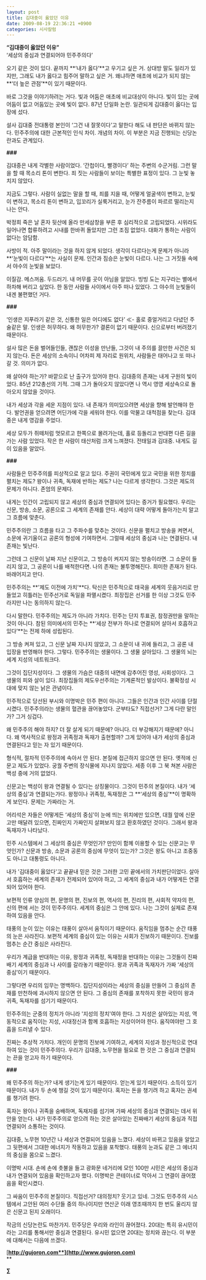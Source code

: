 ```yaml
---
layout: post
title: 김대중이 옳았던 이유
date: 2009-08-19 22:36:21 +0900
categories: 시사칼럼
---
```

**“김대중이 옳았던 이유”**  
‘세상의 중심과 연결되어야 민주주의다’

오기 같은 것이 있다. 끝까지 **‘내가 옳다’**고 우기고 싶은 거. 상대방 말도 일리가 있지만, 그래도 내가 옳다고 힘주어 말하고 싶은 거. 왜냐하면 애초에 비교가 되지 않는 **‘더 높은 관점’**이 있기 때문이다. 

바로 그것을 이야기하려는 거다. 빛과 어둠은 애초에 비교대상이 아니다. 빛이 있는 곳에 어둠이 없고 어둠있는 곳에 빛이 없다. 87년 단일화 논란. 일관되게 김대중이 옳다는 입장에 섰다. 

설사 김대중 전대통령 본인이 ‘그건 내 잘못이다’고 말한다 해도 내 판단은 바뀌지 않는다. 민주주의에 대한 근본적인 인식 차이. 개념의 차이. 이 부분은 지금 진행되는 신당논란과도 관계있다. 

**###**

김대중은 내게 각별한 사람이었다. ‘간첩이다, 빨갱이다’ 하는 주변의 수군거림. 그런 말을 할 때 목소리 톤이 변한다. 죄 짓는 사람들이 보이는 특별한 표정이 있다. 그 눈빛 놓치지 않았다.

지금도 그렇다. 사람이 실없는 말을 할 때, 죄를 지을 때, 어떻게 얼굴색이 변하고, 눈빛이 변하고, 목소리 톤이 변하고, 입꼬리가 실룩거리고, 눈가 잔주름이 파르르 떨리는지 나는 안다.

박정희 죽은 날 혼자 뒷산에 올라 만세삼창을 부른 후 심리적으로 고립되었다. 시위라도 일어나면 합류하려고 시내를 한바퀴 돌았지만 그런 조짐 없었다. 대화가 통하는 사람이 없다는 암담함. 

사방이 적. 아주 말이라는 것을 하지 않게 되었다. 생각이 다르다는게 문제가 아니라 **‘눈빛이 다르다’**는 사실이 문제. 인간과 짐승은 눈빛이 다르다. 나는 그 거짓들 속에서 야수의 눈빛을 보았다. 

이질감. 메스꺼움. 두드러기. 내 머무를 곳이 아님을 알았다. 빙빙 도는 지구라는 별에서 하차해 버리고 싶었다. 한 동안 사람들 사이에서 아주 떠나 있었다. 그 야수의 눈빛들이 내겐 불편했던 거다.

**###**

‘인생은 지푸라기 같은 것, 신통한 일은 어디에도 없다’ ≪- 홀로 중얼거리고 다녔던 주술같은 말. 인생은 허무하다. 왜 허무한가? 결론이 없기 때문이다. 신으로부터 버려졌기 때문이다.

설사 많은 돈을 벌어들인들, 괜찮은 이성을 만난들, 그것이 내 주의를 끌만한 사건은 되지 않는다. 돈은 세상의 소속이니 어차피 제 자리로 원위치, 사람들은 태어나고 또 떠나갈 것. 의미가 없다.

왜 살아야 하는가? 바깥으로 난 출구가 있어야 한다. 김대중의 존재는 내게 구원의 빛이었다. 85년 212총선의 기적. 그때 그가 돌아오지 않았다면 나 역시 영영 세상속으로 돌아오지 않았을 것이다. 

내가 세상과 각을 세운 지점이 있다. 내 존재가 의미있으려면 세상을 향해 발언해야 한다. 발언권을 얻으려면 어딘가에 각을 세워야 한다. 이를 악물고 대척점을 찾는다. 김대중은 내게 영감을 주었다.

세상 모두가 쥐떼처럼 멋모르고 한쪽으로 몰려가는데, 홀로 등돌리고 반대편 다른 길을 가는 사람 있었다. 작은 한 사람이 태산처럼 크게 느껴졌다. 전태일과 김대중. 내게도 길이 있음을 알았다. 

**###**

사람들은 민주주의를 피상적으로 알고 있다. 주권이 국민에게 있고 국민을 위한 정치를 펼치는 제도? 왕이나 귀족, 독재에 반하는 제도? 나는 다르게 생각한다. 그것은 제도의 문제가 아니다. 존엄의 문제다. 

내게는 인간이 고립되지 않고 세상의 중심과 연결되어 있다는 증거가 필요했다. 우리는 신문, 방송, 소문, 공론으로 그 세계의 존재를 안다. 세상이 대략 어떻게 돌아가는지 알고 그 흐름에 맞춘다. 

민주주의란 그 흐름을 타고 그 주파수를 맞추는 것이다. 신문을 펼치고 방송을 켜면서, 소문에 귀기울이고 공론의 형성에 기여하면서. 그럴때 세상의 중심과 나는 연결된다. 내 존재는 빛난다. 

그런데 그 신문이 날짜 지난 신문이고, 그 방송이 켜지지 않는 방송이라면. 그 소문이 들리지 않고, 그 공론이 나를 배척한다면. 나의 존재는 불투명해진다. 희미한 존재가 된다. 바래어지고 만다. 

민주주의는 **'제도 이전에 가치'**다. 탁신은 민주적으로 태국을 세계의 웃음거리로 만들었고 히틀러는 민주선거로 독일을 파멸시켰다. 최장집은 선거를 한 이상 그것도 민주라지만 나는 동의하지 않는다. 

다시 말한다. 민주주의는 제도가 아니라 가치다. 민주는 단지 투표권, 참정권만을 말하는 것이 아니다. 참된 의미에서의 민주는 **‘세상 전부가 하나로 연결되어 살아서 호흡하고 있다’**는 전제 하에 성립된다. 

그 방송 켜져 있고, 그 신문 날짜 지나지 않았고, 그 소문이 내 귀에 들리고, 그 공론 내 입장을 반영해야 한다. 그렇다. 민주주의는 생물이다. 그 생물 살아있다. 그 생물의 뇌는 세계 지성의 네트워크다. 

그것이 집단지성이다. 그 생물의 가슴은 대중의 내면에 감추어진 영성, 사회성이다. 그 생물의 피와 살이 있다. 최장집들의 제도우선주의는 기계론적인 발상이다. 불확정성 시대에 맞지 않는 낡은 관념이다.

민주적으로 당선된 부시와 이명박은 민주 편이 아니다. 그들은 인간과 인간 사이를 단절시켰다. 민주주의라는 생물의 혈관을 끊어놓았다. 군부타도? 직접선거? 그게 다란 말인가? 그거 싱겁다.

왜 민주주의 해야 하지? 더 잘 살게 되기 때문에? 아니다. 더 부강해지기 때문에? 아니다. 왜 역사적으로 왕정과 귀족정과 독재가 출현할까? 그게 있어야 내가 세상의 중심과 연결된다고 믿는 자 있기 때문이다.

형식적, 절차적 민주주의에 속아서 안 된다. 본질에 접근하지 않으면 안 된다. 옛적에 신문고 제도가 있었다. 궁궐 주변의 장식물에 지나지 않았다. 세종 이후 그 북 쳐본 사람은 백성 중에 거의 없었다. 

신문고는 백성이 왕과 연결될 수 있다는 상징물이다. 그것이 민주의 본질이다. 내가 ‘세상의 중심’과 연결되는가다. 왕정이나 귀족정, 독재정은 그 **‘세상의 중심’**이 명확하게 보인다. 문제는 가짜라는 거.

어리석은 자들은 어떻게든 ‘세상의 중심’이 눈에 띄는 위치에만 있으면, 대궐 앞에 신문고만 매달려 있으면, 진짜인지 가짜인지 살펴보지 않고 환호하였던 것이다. 그래서 왕과 독재자가 나타났다.

민주 시스템에서 그 세상의 중심은 무엇인가? 만인이 함께 이용할 수 있는 신문고는 무엇인가? 신문과 방송, 소문과 공론의 중심에 무엇이 있는가? 그것은 왕도 아니고 조중동도 아니고 대통령도 아니다.

내가 '김대중이 옳았다'고 끝끝내 믿은 것은 그러한 고민 끝에서의 가치판단이었다. 살아서 호흡하는 세계의 존재가 전제되어 있어야 하고, 그 세계의 중심과 내가 어떻게든 연결되어 있어야 한다. 

보편적 인류 양심의 편, 문명의 편, 진보의 편, 역사의 편, 진리의 편, 사회적 약자의 편, 신의 편에 서는 것이 민주주의다. 세계의 중심은 그 안에 있다. 나는 그것이 실제로 존재하여 있음을 안다.

태풍의 눈이 있는 이유는 태풍이 살아서 움직이기 때문이다. 움직임을 멈추는 순간 태풍의 눈은 사라진다. 보편적 세계의 중심이 있는 이유는 사회가 진보하기 때문이다. 진보를 멈추는 순간 중심은 사라진다.

우리가 계급을 반대하는 이유, 왕정과 귀족정, 독재정을 반대하는 이유는 그것들이 진짜배기 세계의 중심과 나 사이를 갈라놓기 때문이다. 왕과 귀족과 독재자가 가짜 ‘세상의 중심’이기 때문이다. 

그렇다면 우리의 임무는 명백하다. 집단지성이라는 세상의 중심을 만들어 그 중심의 존재를 만천하에 과시하지 않으면 안 된다. 그 중심의 존재를 포착하지 못한 국민이 왕과 귀족, 독재자를 섬기기 때문이다.

민주주의는 군중의 정치가 아니라 '지성의 정치'여야 한다. 그 지성은 살아있는 지성, 역동적으로 움직이는 지성, 시대정신과 함께 호흡하는 지성이어야 한다. 움직여야만 그 호흡을 드러낼 수 있다.

진짜는 추상적 가치다. 개인이 문명의 진보에 기여하고, 세계의 지성과 정신적으로 연대하여 있는 것이 민주주의다. 우리가 김대중, 노무현을 필요로 한 것은 그 중심과 연결되는 끈을 얻고자 하기 때문이다. 

**###**

왜 민주주의 하는가? 내게 생기는게 있기 때문이다. 얻는게 있기 때문이다. 소득이 있기 때문이다. 내가 두 손에 챙길 것이 있기 때문이다. 혹자는 돈을 챙기려 하고 혹자는 권세를 챙기려 한다.

혹자는 왕이나 귀족을 숭배하며, 독재자를 섬기며 가짜 세상의 중심과 연결되는 데서 위안을 얻는다. 내가 민주주의로 얻으려 하는 것은 살아있는 진짜배기 세상의 중심과 직접 연결되어 소통하는 것이다. 

김대중, 노무현 10년간 나 세상과 연결되어 있음을 느꼈다. 세상이 바뀌고 있음을 알았고 그 뒷편에서 그대한 에너지가 작동하고 있음을 포착했다. 태풍의 눈과도 같은 그 에너지의 중심을 몸으로 느겼다.

이명박 시대. 손에 손에 촛불을 들고 광화문 네거리에 모인 100만 시민은 세상의 중심과 내가 연결되어 있음을 확인하고자 했다. 이명박은 콘테이너로 막아서 그 연결이 끊어졌음을 확인시켰다.

그 싸움이 민주주의 본질이다. 직접선거? 대의정치? 웃기고 있네. 그것도 민주주의 시스템에서 고안된 여러 수단들 중의 하나이지만 연산군 이래 영조때까지 한 번도 울리지 않은 신문고 된지 오래이다.

작금의 신당논란도 마찬가지. 민주당은 우리와 라인이 끊어졌다. 20대는 특히 유시민이라는 고리를 통해서만 중심과 연결된다. 유시민 없으면 20대는 정치와 끊는다. 이 부분에 대해서는 다음에 쓰겠다. 

<P style="TEXT-ALIGN: justify; LINE-HEIGHT: 160%; TEXT-INDENT: 0px; MARGIN: 0px; FONT-FAMILY: '바탕'; FONT-SIZE: 10pt">
</P>

[**http://gujoron.com**](http://www.gujoron.com)**  
** 

**∑**